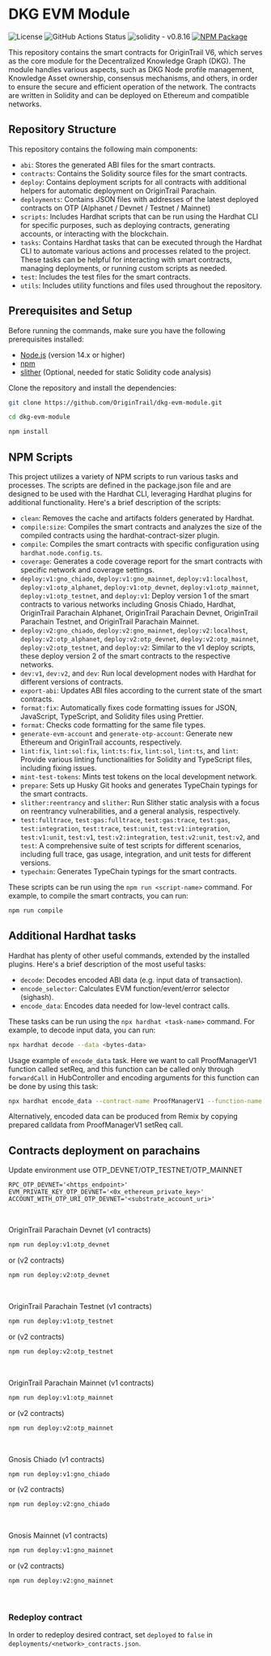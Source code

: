 # DKG EVM Module

![License](https://img.shields.io/github/license/OriginTrail/dkg-evm-module)
![GitHub Actions Status](https://img.shields.io/github/actions/workflow/status/OriginTrail/dkg-evm-module/checks.yml)
![solidity - v0.8.16](https://img.shields.io/badge/solidity-v0.8.16-07a7930e?logo=solidity)
[![NPM Package](https://img.shields.io/npm/v/dkg-evm-module)](https://www.npmjs.com/package/dkg-evm-module)

This repository contains the smart contracts for OriginTrail V6, which serves as the core module for the Decentralized Knowledge Graph (DKG). The module handles various aspects, such as DKG Node profile management, Knowledge Asset ownership, consensus mechanisms, and others, in order to ensure the secure and efficient operation of the network. The contracts are written in Solidity and can be deployed on Ethereum and compatible networks.

## Repository Structure

This repository contains the following main components:

- `abi`: Stores the generated ABI files for the smart contracts.
- `contracts`: Contains the Solidity source files for the smart contracts.
- `deploy`: Contains deployment scripts for all contracts with additional helpers for automatic deployment on OriginTrail Parachain.
- `deployments`: Contains JSON files with addresses of the latest deployed contracts on OTP (Alphanet / Devnet / Testnet / Mainnet)
- `scripts`: Includes Hardhat scripts that can be run using the Hardhat CLI for specific purposes, such as deploying contracts, generating accounts, or interacting with the blockchain.
- `tasks`: Contains Hardhat tasks that can be executed through the Hardhat CLI to automate various actions and processes related to the project. These tasks can be helpful for interacting with smart contracts, managing deployments, or running custom scripts as needed.
- `test`: Includes the test files for the smart contracts.
- `utils`: Includes utility functions and files used throughout the repository.

## Prerequisites and Setup

Before running the commands, make sure you have the following prerequisites installed:

- [Node.js](https://nodejs.org/) (version 14.x or higher)
- [npm](https://www.npmjs.com/)
- [slither](https://github.com/crytic/slither) (Optional, needed for static Solidity code analysis)

Clone the repository and install the dependencies:

```sh
git clone https://github.com/OriginTrail/dkg-evm-module.git

cd dkg-evm-module

npm install
```

## NPM Scripts
This project utilizes a variety of NPM scripts to run various tasks and processes. The scripts are defined in the package.json file and are designed to be used with the Hardhat CLI, leveraging Hardhat plugins for additional functionality. Here's a brief description of the scripts:

- `clean`: Removes the cache and artifacts folders generated by Hardhat.
- `compile:size`: Compiles the smart contracts and analyzes the size of the compiled contracts using the hardhat-contract-sizer plugin.
- `compile`: Compiles the smart contracts with specific configuration using `hardhat.node.config.ts`.
- `coverage`: Generates a code coverage report for the smart contracts with specific network and coverage settings.
- `deploy:v1:gno_chiado`, `deploy:v1:gno_mainnet`, `deploy:v1:localhost`, `deploy:v1:otp_alphanet`, `deploy:v1:otp_devnet`, `deploy:v1:otp_mainnet`, `deploy:v1:otp_testnet`, and `deploy:v1`: Deploy version 1 of the smart contracts to various networks including Gnosis Chiado, Hardhat, OriginTrail Parachain Alphanet, OriginTrail Parachain Devnet, OriginTrail Parachain Testnet, and OriginTrail Parachain Mainnet.
- `deploy:v2:gno_chiado`, `deploy:v2:gno_mainnet`, `deploy:v2:localhost`, `deploy:v2:otp_alphanet`, `deploy:v2:otp_devnet`, `deploy:v2:otp_mainnet`, `deploy:v2:otp_testnet`, and `deploy:v2`: Similar to the v1 deploy scripts, these deploy version 2 of the smart contracts to the respective networks.
- `dev:v1`, `dev:v2`, and `dev`: Run local development nodes with Hardhat for different versions of contracts.
- `export-abi`: Updates ABI files according to the current state of the smart contracts.
- `format:fix`: Automatically fixes code formatting issues for JSON, JavaScript, TypeScript, and Solidity files using Prettier.
- `format`: Checks code formatting for the same file types.
- `generate-evm-account` and `generate-otp-account`: Generate new Ethereum and OriginTrail accounts, respectively.
- `lint:fix`, `lint:sol:fix`, `lint:ts:fix`, `lint:sol`, `lint:ts`, and `lint`: Provide various linting functionalities for Solidity and TypeScript files, including fixing issues.
- `mint-test-tokens`: Mints test tokens on the local development network.
- `prepare`: Sets up Husky Git hooks and generates TypeChain typings for the smart contracts.
- `slither:reentrancy` and `slither`: Run Slither static analysis with a focus on reentrancy vulnerabilities, and a general analysis, respectively.
- `test:fulltrace`, `test:gas:fulltrace`, `test:gas:trace`, `test:gas`, `test:integration`, `test:trace`, `test:unit`, `test:v1:integration`, `test:v1:unit`, `test:v1`, `test:v2:integration`, `test:v2:unit`, `test:v2`, and `test`: A comprehensive suite of test scripts for different scenarios, including full trace, gas usage, integration, and unit tests for different versions.
- `typechain`: Generates TypeChain typings for the smart contracts.

These scripts can be run using the `npm run <script-name>` command. For example, to compile the smart contracts, you can run:

```sh
npm run compile
```

## Additional Hardhat tasks
Hardhat has plenty of other useful commands, extended by the installed plugins. Here's a brief description of the most useful tasks:

- `decode`: Decodes encoded ABI data (e.g. input data of transaction).
- `encode_selector`: Calculates EVM function/event/error selector (sighash).
- `encode_data`: Encodes data needed for low-level contract calls.

These tasks can be run using the `npx hardhat <task-name>` command. For example, to decode input data, you can run:

```sh
npx hardhat decode --data <bytes-data>
```

Usage example of `encode_data` task. Here we want to call ProofManagerV1 function called setReq, and this function can be called only through `forwardCall` in HubController and encoding arguments for this function can be done by using this task:
```sh
npx hardhat encode_data --contract-name ProofManagerV1 --function-name setReq 1 true
```
Alternatively, encoded data can be produced from Remix by copying prepared calldata from ProofManagerV1 setReq call.

## Contracts deployment on parachains

Update environment use OTP_DEVNET/OTP_TESTNET/OTP_MAINNET
```dotenv
RPC_OTP_DEVNET='<https_endpoint>'
EVM_PRIVATE_KEY_OTP_DEVNET='<0x_ethereum_private_key>'
ACCOUNT_WITH_OTP_URI_OTP_DEVNET='<substrate_account_uri>'
```

<br/>

OriginTrail Parachain Devnet (v1 contracts)
```sh
npm run deploy:v1:otp_devnet
```
or (v2 contracts)
```sh
npm run deploy:v2:otp_devnet
```

<br/>

OriginTrail Parachain Testnet (v1 contracts)
```sh
npm run deploy:v1:otp_testnet
```
or (v2 contracts)
```sh
npm run deploy:v2:otp_testnet
```

<br/>

OriginTrail Parachain Mainnet (v1 contracts)
```sh
npm run deploy:v1:otp_mainnet
```
or (v2 contracts)
```sh
npm run deploy:v2:otp_mainnet
```

<br/>

Gnosis Chiado (v1 contracts)
```sh
npm run deploy:v1:gno_chiado
```
or (v2 contracts)
```sh
npm run deploy:v2:gno_chiado
```

<br/>

Gnosis Mainnet (v1 contracts)
```sh
npm run deploy:v1:gno_mainnet
```
or (v2 contracts)
```sh
npm run deploy:v2:gno_mainnet
```

<br/>

### Redeploy contract

In order to redeploy desired contract, set `deployed` to `false` in `deployments/<network>_contracts.json`.
